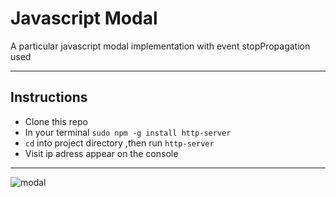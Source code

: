 # Javascript Modal
A particular javascript modal implementation with event stopPropagation used

---

## Instructions
- Clone this repo
- In your terminal `sudo npm -g install http-server`
- `cd` into project directory ,then run `http-server`
- Visit ip adress appear on the console

---

![modal](https://user-images.githubusercontent.com/6436298/35855151-f93d15d2-0b64-11e8-8ea2-d036f278d32f.gif)
